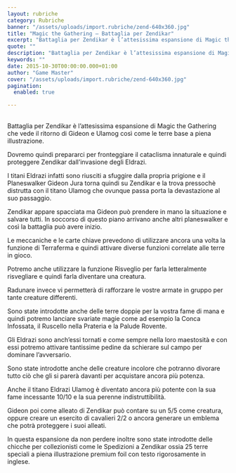```yaml
---
layout: rubriche
category: Rubriche
banner: "/assets/uploads/import.rubriche/zend-640x360.jpg"
title: "Magic the Gathering – Battaglia per Zendikar"
excerpt: "Battaglia per Zendikar è l’attesissima espansione di Magic the Gathering che vede il ritorno di Gideon e Ulamog così come le terre base a piena illustrazione. Dovremo quindi prepararci per fronteggiare il cataclisma innaturale e quindi proteggere Zendikar dall’invasione degli Eldrazi. I titani Eldrazi infatti sono riusciti a sfuggire dalla propria prigione e il Planeswalker [&hellip"
quote: ""
description: "Battaglia per Zendikar è l’attesissima espansione di Magic the Gathering che vede il ritorno di Gideon e Ulamog così come le terre base a piena illustrazione. Dovremo quindi prepararci per fronteggiare il cataclisma innaturale e quindi proteggere Zendikar dall’invasione degli Eldrazi. I titani Eldrazi infatti sono riusciti a sfuggire dalla propria prigione e il Planeswalker [&hellip"
keywords: ""
date: 2015-10-30T00:00:00.000+01:00
author: "Game Master"
cover: "/assets/uploads/import.rubriche/zend-640x360.jpg"
pagination:
  enabled: true

---
```


[](https://hotmc.com/wp-content/uploads/2015/10/zend.jpg)  
Battaglia per Zendikar è l’attesissima espansione di Magic the Gathering che vede il ritorno di Gideon e Ulamog così come le terre base a piena illustrazione.

Dovremo quindi prepararci per fronteggiare il cataclisma innaturale e quindi proteggere Zendikar dall’invasione degli Eldrazi.

I titani Eldrazi infatti sono riusciti a sfuggire dalla propria prigione e il Planeswalker Gideon Jura torna quindi su Zendikar e la trova pressochè distrutta con il titano Ulamog che ovunque passa porta la devastazione al suo passaggio.

Zendikar appare spacciata ma Gideon può prendere in mano la situazione e salvare tutti. In soccorso di questo piano arrivano anche altri planeswalker e così la battaglia può avere inizio.

Le meccaniche e le carte chiave prevedono di utilizzare ancora una volta la funzione di Terraferma e quindi attivare diverse funzioni correlate alle terre in gioco.

Potremo anche utilizzare la funzione Risveglio per farla letteralmente risvegliare e quindi farla diventare una creatura.

Radunare invece vi permetterà di rafforzare le vostre armate in gruppo per tante creature differenti.

Sono state introdotte anche delle terre doppie per la vostra fame di mana e quindi potremo lanciare svariate magie come ad esempio la Conca Infossata, il Ruscello nella Prateria e la Palude Rovente.

[](https://hotmc.com/wp-content/uploads/2015/10/gid.jpg)

Gli Eldrazi sono anch’essi tornati e come sempre nella loro maestosità e con essi potremo attivare tantissime pedine da schierare sul campo per dominare l’avversario.

Sono state introdotte anche delle creature incolore che potranno divorare tutto ciò che gli si parerà davanti per acquistare ancora più potenza.

Anche il titano Eldrazi Ulamog è diventato ancora più potente con la sua fame incessante 10/10 e la sua perenne indistruttibilità.

Gideon poi come alleato di Zendikar può contare su un 5/5 come creatura, oppure creare un esercito di cavalieri 2/2 o ancora generare un emblema che potrà proteggere i suoi alleati.

In questa espansione da non perdere inoltre sono state introdotte delle chicche per collezionisti come le Spedizioni a Zendikar ossia 25 terre speciali a piena illustrazione premium foil con testo rigorosamente in inglese.